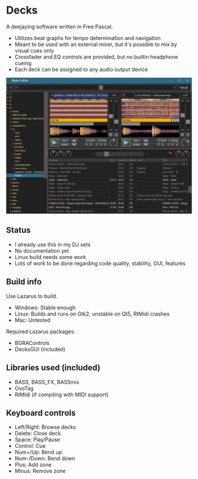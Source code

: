 # Decks

A deejaying software written in Free Pascal.

- Utilizes beat graphs for tempo determination and navigation
- Meant to be used with an external mixer, but it's possible to mix by visual cues only
- Crossfader and EQ controls are provided, but no builtin headphone cueing
- Each deck can be assigned to any audio output device

![Screenshot](https://github.com/hukkax/Decks/blob/main/docs/images/main.png)

## Status

- I already use this in my DJ sets
- No documentation yet
- Linux build needs some work
- Lots of work to be done regarding code quality, stability, GUI, features

## Build info

Use Lazarus to build.

- Windows: Stable enough
- Linux: Builds and runs on Gtk2; unstable on Qt5, RtMidi crashes
- Mac: Untested

Required Lazarus packages:
- BGRAControls
- DecksGUI (included)

## Libraries used (included)

- BASS, BASS_FX, BASSmix
- OvoTag
- RtMidi (if compiling with MIDI support)

## Keyboard controls

- Left/Right: Browse decks
- Delete:     Close deck
- Space:      Play/Pause
- Control:    Cue
- Num+/Up:    Bend up
- Num-/Down:  Bend down
- Plus:       Add zone
- Minus:      Remove zone
